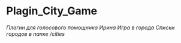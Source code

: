 # Plagin_City_Game
*Плагин для голосового помощника Ирина*
*Игра в города*
*Списки городов в папке /cities*
